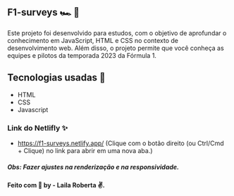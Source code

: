 
## F1-surveys 🏎 ️:checkered_flag:

Este projeto foi desenvolvido para estudos, com o objetivo de aprofundar o conhecimento em JavaScript, HTML e CSS no contexto de desenvolvimento web. Além disso, o projeto permite que você conheça as equipes e pilotos da temporada 2023 da Fórmula 1.

## Tecnologias usadas :rocket: 

- HTML
- CSS
- Javascript

### Link do Netlifly ✨

 - https://f1-surveys.netlify.app/ (Clique com o botão direito (ou Ctrl/Cmd + Clique) no link para abrir em uma nova aba.)

##### Obs: Fazer ajustes na renderização e na responsividade. 


####  Feito com :purple_heart:  by - Laila Roberta :v:.



